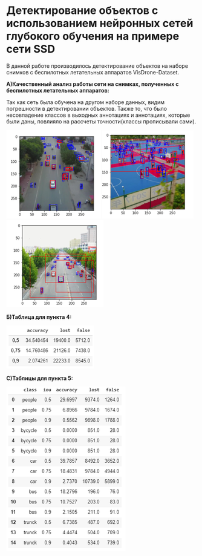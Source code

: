 # Детектирование объектов с использованием нейронных сетей глубокого обучения на примере сети SSD #

В данной работе производилось детектирование объектов на наборе снимков с беспилотных летательных аппаратов VisDrone-Dataset.

**A)Качественный анализ работы сети на снимках, полученных с беспилотных летательных аппаратов:**

Так как сеть была обучена на другом наборе данных, видим погрешности в детектировании объектов. Также то, что было несовпадение классов в выходных аннотациях и аннотациях, которые были даны, повлияло на рассчеты точности(классы прописывали сами). 

![Image alt](https://github.com/MarieBudko/LAB_2/blob/master/11.PNG?raw=true)
![Image alt](https://github.com/MarieBudko/LAB_2/blob/master/15.PNG?raw=true)
![Image alt](https://github.com/MarieBudko/LAB_2/blob/master/16.PNG?raw=true)


**Б)Таблица для пункта 4:**

![Image alt](https://github.com/MarieBudko/LAB_2/blob/master/tab4_1.PNG?raw=true)

**С)Таблицы для пункта 5:**

![Image alt](https://github.com/MarieBudko/LAB_2/blob/master/tab5_1.PNG?raw=true)
